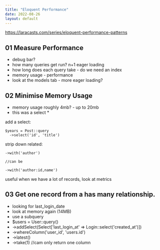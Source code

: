```yaml
---
title: "Eloquent Performance"
date: 2022-08-26
layout: default
---
```



https://laracasts.com/series/eloquent-performance-patterns

## 01 Measure Performance
* debug bar?
* how many queries get run? n+1 eager loading
* how long does each query take - do we need an index
* memory usage - performance 
* look at the models tab - more eager loading?

## 02 Minimise Memory Usage
* memory usage roughly 4mb? - up to 20mb
* this was a select *

add a select:
```
$years = Post::query
  ->select('id', 'title')

```

strip down related:

```
->with('author')

//can be 

->with('author:id,name')

```

useful when we have a lot of records, look at metrics

## 03 Get one record from a has many relationship.
* looking for last_login_date
* look at memory again (14MB)
* use a subquery
* $users = User::query()
*   ->addSelect(Select['last_login_at' => Login::select('created_at')])
*   ->whereColumn('user_id', 'users.id')
*   ->latest()
*   ->take(1) //cam only return one column

